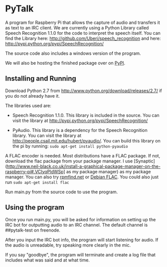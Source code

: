 PyTalk
======

A program for Raspberry Pi that allows the capture of audio and transfers it as text to an IRC client. We are currently using a Python Library called Speech Recognition 1.1.0 for the code to interpret the speech itself. You can find the Library here: http://github.com/Uberi/speech_recognition and here: http://pypi.python.org/pypi/SpeechRecognition/

The source code also includes a windows version of the program.

We will also be hosting the finished package over on [PyPI](https://pypi.python.org/pypi).

Installing and Running
--------
Download Python 2.7 from http://www.python.org/download/releases/2.7/ if you do not already have it.

The libraries used are:

  - Speech Recognition 1.1.0. This library is included in the source. You can visit the library at       http://pypi.python.org/pypi/SpeechRecognition/

  - PyAudio. This library is a dependency for the Speech Recognition library. You can visit the library at http://people.csail.mit.edu/hubert/pyaudio/.
You can build this library on the pi by running: `sudo apt-get install python-pyaudio`

A FLAC encoder is needed. Most distributions have a FLAC package. If not, download the flac package from your package manager. I use [Synaptic](http://www.neil-black.co.uk/install-a-graphical-package-manager-on-the-raspberry-pi#.VCIyqPldWSp] as my package manager) as my package manager. You can also try [rpmfind.net](http://rpmfind.net/linux/rpm2html/search.php?query=flac) or [Debian FLAC](http://packages.debian.org/cgi-bin/search_packages.pl?keywords=flac&searchon=names&subword=1&version=all&release=all). You could also just run `sudo apt-get install flac`

Run main.py from the source code to use the program.

Using the program
--------
Once you run main.py, you will be asked for information on setting up the IRC bot for outputting audio to an IRC channel. The default channel is ##pytalk-test on freenode.

After you input the IRC bot info, the program will start listening for audio. If the audio is unreadable, try speaking more clearly in the mic.

If you say "goodbye", the program will terminate and create a log file that includes what was said and at what time.
